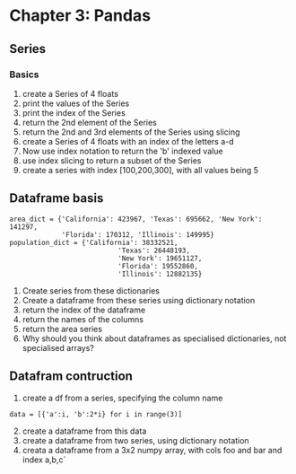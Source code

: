 # Chapter 3: Pandas

## Series
### Basics
1. create a Series of 4 floats
2. print the values of the Series
3. print the index of the Series
4. return the 2nd element of the Series
5. return the 2nd and 3rd elements of the Series using slicing
6. create a Series of 4 floats with an index of the letters a-d
7. Now use index notation to return the 'b' indexed value
8. use index slicing to return a subset of the Series
9. create a series with index [100,200,300], with all values being 5

## Dataframe basis
```
area_dict = {'California': 423967, 'Texas': 695662, 'New York': 141297,
             'Florida': 170312, 'Illinois': 149995}
population_dict = {'California': 38332521,
                           'Texas': 26448193,
                           'New York': 19651127,
                           'Florida': 19552860,
                           'Illinois': 12882135}
```

1. Create series from these dictionaries
2. Create a dataframe from these series using dictionary notation
3. return the index of the dataframe
4. return the names of the columns
5. return the area series
6. Why should you think about dataframes as specialised dictionaries, not specialised arrays?
 
## Datafram contruction
1. create a df from a series, specifying the column name

```
data = [{'a':i, 'b':2*i} for i in range(3)]
```

2. create a dataframe from this data
3. create a dataframe from two series, using dictionary notation
4. creata a dataframe from a 3x2 numpy array, with cols foo and bar and index a,b,c`

